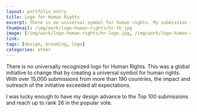 ```yaml
---
layout: portfolio_entry
title: Logo for Human Rights
excerpt: There is no universal symbol for human rights. My submission in the global competition advanced to the top 100 finalists out of 15,000 submissions.
thumbnail: /img/work/logo-human-rights/hr-th.jpg
image: [/img/work/logo-human-rights/hr-logo.jpg, /img/work/logo-human-rights/hr-website.png, /img/work/logo-human-rights/hr-icons.jpg, /img/work/logo-human-rights/hr-cometogether.jpg, /img/work/logo-human-rights/hr-girls.jpg, /img/work/logo-human-rights/hr-rainbow.jpg, /img/work/logo-human-rights/hr-drawing.png, /img/work/logo-human-rights/hr-beach.jpg]
link:
tags: [design, branding, logo]
categories: other
---
```


There is no universally recognized logo for Human Rights. This was a global initiative to change that by creating a universal symbol for human rights. With over 15,000 submissions from more than 190 countries, the impact and outreach of the initiative exceeded all expectations.

I was lucky enough to have my design advance to the Top 100 submissions and reach up to rank 26 in the popular vote.